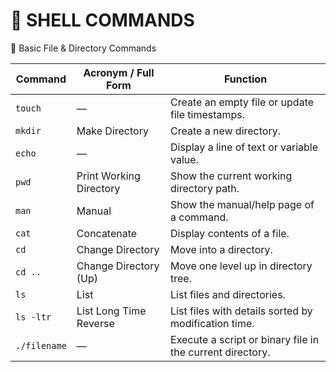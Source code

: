 # 🧠 SHELL COMMANDS

📂 Basic File & Directory Commands

| Command      | Acronym / Full Form     | Function                                                  |
| ------------ | ----------------------- | --------------------------------------------------------- |
| `touch`      | —                       | Create an empty file or update file timestamps.           |
| `mkdir`      | Make Directory          | Create a new directory.                                   |
| `echo`       | —                       | Display a line of text or variable value.                 |
| `pwd`        | Print Working Directory | Show the current working directory path.                  |
| `man`        | Manual                  | Show the manual/help page of a command.                   |
| `cat`        | Concatenate             | Display contents of a file.                               |
| `cd`         | Change Directory        | Move into a directory.                                    |
| `cd ..`      | Change Directory (Up)   | Move one level up in directory tree.                      |
| `ls`         | List                    | List files and directories.                               |
| `ls -ltr`    | List Long Time Reverse  | List files with details sorted by modification time.      |
| `./filename` | —                       | Execute a script or binary file in the current directory. |
